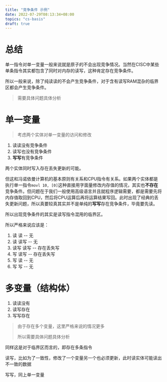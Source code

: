 ```yaml
---
title: "竞争条件 示例"
date: 2022-07-29T08:13:34+08:00
topics: "cs-basis"
draft: true
---
```


# 总结

单一指令对单一变量一般来说就是原子的不会出现竞争情况。当然在CISC中某些单条指令其实都包含了同时对内存的读写，这种肯定存在竞争条件。

所以一般来说，除了纯读读的不会产生竞争条件，对于含有读写RAM混杂的临界区都会产生竞争条件。

> 需要具体问题具体分析

# 单一变量
> 考虑两个实体对单一变量的访问和修改
1. 读读没有竞争条件
2. 读写也没有竞争条件
3. **写写**有竞争条件

两个实体同时写入存在丢失更新的可能。

但这和冯诺依曼计算机的基本原则有关系和CPU指令有关系。如果两个实体都是执行单一指令`movl 10, [0]`这种直接用字面量修改内存值的情况，其实也**不存在**竞争条件。但问题在于我们一般使用高级语言并且就程序逻辑需要，都是需要先将内存值取回到CPU，然后将CPU运算后再将运算结果写回。此时出现了经典的丢失更新问题，所以真要较真其实并不是单纯的**写写**存在竞争条件，毕竟要先读。

所以出现竞争条件的其实是读写指令混用的临界区。



所以严格来说应该是：

1. 读 读 -- 无
2. 读 读写 -- 无
3. 读写 读写 -- 存在丢失写
4. 写 读写 -- 存在丢失写
5. 写 读 -- 无
6. 写 写 -- 无

# 多变量（结构体）

1. 读读没有
2. 读写存在
3. 写写存在

> 由于存在多个变量，这里严格来说的情况更多
>
> 所以需要具体问题具体分析

同样这是对于临界区而言的，即存在多条指令

读写，比如为了一致性，修改了一个变量另一个也必须更新，此时读实体可能读出不一致的数据

写写，同上单一变量
